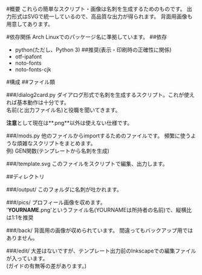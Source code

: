 #概要
これらの簡単なスクリプト・画像は名刺を生成するためのものです。
出力形式はSVGで統一しているので、高品質な出力が得られます。
背面用画像も用意してあります。

#依存関係
Arch Linuxでのパッケージ名に準拠しています。
##依存
* python(ただし、Python 3)
##推奨(表示・印刷時の正確性に関係)
* otf-ipafont
* noto-fonts
* noto-fonts-cjk

#構成
##ファイル類

###/dialog2card.py
ダイアログ形式で名刺を生成するスクリプト。これが使えれば基本動作は十分です。  
名前(と出力ファイル名)と役職を聞いてきます。  

**注意**として現在は**.png**以外は使えない仕様です。

###/mods.py
他のファイルからimportするためのファイルです。
頻繁に使うような煩雑なスクリプトをまとめます。  
例) GEN関数(テンプレートから名刺を生成)

###/template.svg
このファイルをスクリプトで編集、出力します。

##ディレクトリ

###/output/
このフォルダに名刺が吐かれます。

###/pics/
プロフィール画像を収めます。  
'**YOURNAME**.png'というファイル名(YOURNAMEは所持者の名前)で、縦横比は1:1を推奨

###/back/
背面用の画像が収められています。
間違ってもバックアップ用ではありません。

###/edit/
大差はないですが、テンプレート出力前のInkscapeでの編集ファイルが入っています。  
(ガイドの有無等の差があります。)